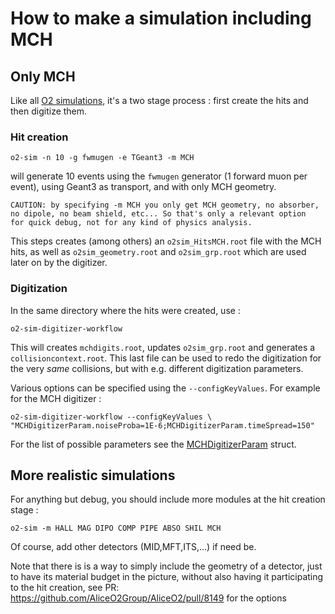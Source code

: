 # How to make a simulation including MCH

## Only MCH

Like all [O2 simulations](../../../../doc/DetectorSimulation.md), it's a two stage process : first create the hits and then digitize them.

### Hit creation

    o2-sim -n 10 -g fwmugen -e TGeant3 -m MCH

will generate 10 events using the `fwmugen` generator (1 forward muon per event), using Geant3 as transport, and with only MCH geometry.

    CAUTION: by specifying -m MCH you only get MCH geometry, no absorber,
    no dipole, no beam shield, etc... So that's only a relevant option
    for quick debug, not for any kind of physics analysis.

This steps creates (among others) an `o2sim_HitsMCH.root` file with the MCH hits, as well as `o2sim_geometry.root` and `o2sim_grp.root` which are used later on by the digitizer.

### Digitization

In the same directory where the hits were created, use :

    o2-sim-digitizer-workflow

This will creates `mchdigits.root`, updates `o2sim_grp.root` and generates a `collisioncontext.root`.
This last file can be used to redo the digitization for the very _same_ collisions, but with e.g. different digitization parameters.

Various options can be specified using the `--configKeyValues`.
For example for the MCH digitizer :

    o2-sim-digitizer-workflow --configKeyValues \
    "MCHDigitizerParam.noiseProba=1E-6;MCHDigitizerParam.timeSpread=150"

For the list of possible parameters see the [MCHDigitizerParam](./include/MCHSimulation/DigitizerParam.h) struct.

## More realistic simulations

For anything but debug, you should include more modules at the hit creation
stage :

    o2-sim -m HALL MAG DIPO COMP PIPE ABSO SHIL MCH

Of course, add other detectors (MID,MFT,ITS,...) if need be.

Note that there is is a way to simply include the geometry of a detector, just to have its material budget in the picture, without also having it participating to the hit creation, see PR: https://github.com/AliceO2Group/AliceO2/pull/8149 for the options 
